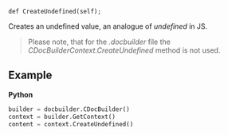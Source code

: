 `def CreateUndefined(self);`

Creates an undefined value, an analogue of *undefined* in JS.

> Please note, that for the *.docbuilder* file the *CDocBuilderContext.CreateUndefined* method is not used.

## Example

**Python**

``` py
builder = docbuilder.CDocBuilder()
context = builder.GetContext()
content = context.CreateUndefined()
```
